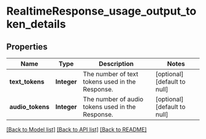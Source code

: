# RealtimeResponse_usage_output_token_details
## Properties

| Name | Type | Description | Notes |
|------------ | ------------- | ------------- | -------------|
| **text\_tokens** | **Integer** | The number of text tokens used in the Response. | [optional] [default to null] |
| **audio\_tokens** | **Integer** | The number of audio tokens used in the Response. | [optional] [default to null] |

[[Back to Model list]](../README.md#documentation-for-models) [[Back to API list]](../README.md#documentation-for-api-endpoints) [[Back to README]](../README.md)

